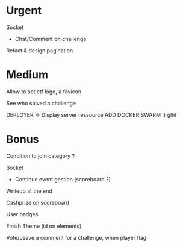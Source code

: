 # Urgent

Socket
- Chat/Comment on challenge

Refact & design pagination

# Medium

Allow to set ctf logo, a favicon

See who solved a challenge

DEPLOYER => Display server ressource
ADD DOCKER SWARM :) glhf

# Bonus

Condition to join category ?

Socket
- Continue event gestion (scoreboard ?)

Writeup at the end

Cashprize on scoreboard

User badges

Finish Theme (id on elements)

Vote/Leave a comment for a challenge, when player flag

